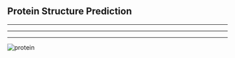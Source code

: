 ## Protein Structure Prediction

--------------------------------------------------------------------

--------------------------------------------------------------------

--------------------------------------------------------------------

![protein](https://github.com/LoqmanSamani/protein_structure_analysis/blob/systembiology/images/pro.jpg)
